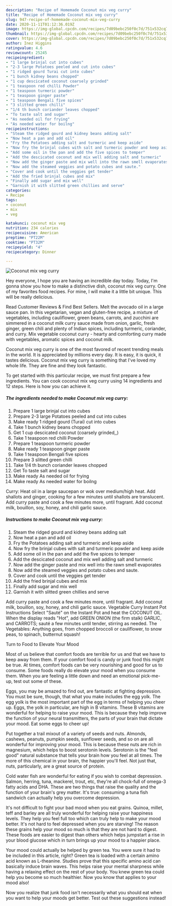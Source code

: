 ```yaml
---
description: "Recipe of Homemade Coconut mix veg curry"
title: "Recipe of Homemade Coconut mix veg curry"
slug: 947-recipe-of-homemade-coconut-mix-veg-curry
date: 2020-11-11T01:12:36.019Z
image: https://img-global.cpcdn.com/recipes/7d09bebc250f0c7d/751x532cq70/coconut-mix-veg-curry-recipe-main-photo.jpg
thumbnail: https://img-global.cpcdn.com/recipes/7d09bebc250f0c7d/751x532cq70/coconut-mix-veg-curry-recipe-main-photo.jpg
cover: https://img-global.cpcdn.com/recipes/7d09bebc250f0c7d/751x532cq70/coconut-mix-veg-curry-recipe-main-photo.jpg
author: Inez Higgins
ratingvalue: 4.6
reviewcount: 25245
recipeingredient:
- "1 large brinjal cut into cubes"
- "2-3 large Potatoes peeled and cut into cubes"
- "1 ridged gourd Turai cut into cubes"
- "1 bunch kidney beans chopped"
- "1 cup descicated coconut coarsely grinded"
- "1 teaspoon red chilli Powder"
- "1 teaspoon turmeric powder"
- "1 teaspoon ginger paste"
- "1 teaspoon Bengali five spices"
- "3 slitted green chilli"
- "1/4 th bunch coriander leaves chopped"
- "To taste salt and sugar"
- "As needed oil for frying"
- "As needed water for boilng"
recipeinstructions:
- "Steam the ridged gourd and kidney beans adding salt"
- "Now heat a pan and add oil"
- "Fry the Potatoes adding salt and turmeric and keep aside"
- "Now fry the brinjal cubes with salt and turmeric powder and keep aside"
- "Add some oil in the pan and add the five spices to temper"
- "Add the descicated coconut and mix well adding salt and turmeric"
- "Now add the ginger paste and mix well into the rawn smell evaporates"
- "Now add the steamed veggies and potato cubes and saute."
- "Cover and cook until the veggies get tender"
- "Add the fried brinjal cubes and mix"
- "Finally add sugar and mix well"
- "Garnish it with slitted green chillies and serve"
categories:
- Recipe
tags:
- coconut
- mix
- veg

katakunci: coconut mix veg 
nutrition: 234 calories
recipecuisine: American
preptime: "PT22M"
cooktime: "PT32M"
recipeyield: "4"
recipecategory: Dinner

---
```



![Coconut mix veg curry](https://img-global.cpcdn.com/recipes/7d09bebc250f0c7d/751x532cq70/coconut-mix-veg-curry-recipe-main-photo.jpg)

Hey everyone, I hope you are having an incredible day today. Today, I'm gonna show you how to make a distinctive dish, coconut mix veg curry. One of my favorites food recipes. For mine, I will make it a little bit unique. This will be really delicious.

Read Customer Reviews &amp; Find Best Sellers. Melt the avocado oil in a large sauce pan. In this vegetarian, vegan and gluten-free recipe, a mixture of vegetables, including cauliflower, green beans, carrots, and zucchini are simmered in a coconut milk curry sauce made from onion, garlic, fresh ginger, green chili and plenty of Indian spices, including turmeric, coriander, and curry. Mix vegetable coconut curry - hearty and comforting curry made with vegetables, aromatic spices and coconut milk.

Coconut mix veg curry is one of the most favored of recent trending meals in the world. It is appreciated by millions every day. It is easy, it is quick, it tastes delicious. Coconut mix veg curry is something that I've loved my whole life. They are fine and they look fantastic.


To get started with this particular recipe, we must first prepare a few ingredients. You can cook coconut mix veg curry using 14 ingredients and 12 steps. Here is how you can achieve it.

<!--inarticleads1-->

##### The ingredients needed to make Coconut mix veg curry:

1. Prepare 1 large brinjal cut into cubes
1. Prepare 2-3 large Potatoes peeled and cut into cubes
1. Make ready 1 ridged gourd (Turai) cut into cubes
1. Take 1 bunch kidney beans chopped
1. Get 1 cup descicated coconut (coarsely grinded,,)
1. Take 1 teaspoon red chilli Powder
1. Prepare 1 teaspoon turmeric powder
1. Make ready 1 teaspoon ginger paste
1. Take 1 teaspoon Bengali five spices
1. Prepare 3 slitted green chilli
1. Take 1/4 th bunch coriander leaves chopped
1. Get To taste salt and sugar
1. Make ready As needed oil for frying
1. Make ready As needed water for boilng


Curry: Heat oil in a large saucepan or wok over medium/high heat. Add shallots and ginger, cooking for a few minutes until shallots are translucent. Add curry paste and cook a few minutes more, until fragrant. Add coconut milk, bouillon, soy, honey, and chili garlic sauce. 

<!--inarticleads2-->

##### Instructions to make Coconut mix veg curry:

1. Steam the ridged gourd and kidney beans adding salt
1. Now heat a pan and add oil
1. Fry the Potatoes adding salt and turmeric and keep aside
1. Now fry the brinjal cubes with salt and turmeric powder and keep aside
1. Add some oil in the pan and add the five spices to temper
1. Add the descicated coconut and mix well adding salt and turmeric
1. Now add the ginger paste and mix well into the rawn smell evaporates
1. Now add the steamed veggies and potato cubes and saute.
1. Cover and cook until the veggies get tender
1. Add the fried brinjal cubes and mix
1. Finally add sugar and mix well
1. Garnish it with slitted green chillies and serve


Add curry paste and cook a few minutes more, until fragrant. Add coconut milk, bouillon, soy, honey, and chili garlic sauce. Vegetable Curry Instant Pot Instructions Select &#34;Sauté&#34; on the Instant Pot and heat the COCONUT OIL. When the display reads &#34;Hot&#34;, add GREEN ONION (the firm stalk) GARLIC, and CARROTS; sauté a few minutes until tender, stirring as needed. The Vegetables: Anything goes, from chopped broccoli or cauliflower, to snow peas, to spinach, butternut squash! 

Turn to Food to Elevate Your Mood


Most of us believe that comfort foods are terrible for us and that we have to keep away from them. If your comfort food is candy or junk food this might be true. At times, comfort foods can be very nourishing and good for us to consume. Some foods really do elevate your mood when you consume them. When you are feeling a little down and need an emotional pick-me-up, test out some of these.

Eggs, you may be amazed to find out, are fantastic at fighting depression. You must be sure, though, that what you make includes the egg yolk. The egg yolk is the most important part of the egg in terms of helping you cheer up. Eggs, the yolk in particular, are high in B vitamins. These B vitamins are wonderful for helping to raise your mood. This is because they help improve the function of your neural transmitters, the parts of your brain that dictate your mood. Eat some eggs to cheer up!

Put together a trail mixout of a variety of seeds and nuts. Almonds, cashews, peanuts, pumpkin seeds, sunflower seeds, and so on are all wonderful for improving your mood. This is because these nuts are rich in magnesium, which helps to boost serotonin levels. Serotonin is the "feel good" natural substance that tells your brain how you feel at all times. The more of this chemical in your brain, the happier you'll feel. Not just that, nuts, particularly, are a great source of protein.

Cold water fish are wonderful for eating if you wish to combat depression. Salmon, herring, tuna, mackerel, trout, etc, they're all chock-full of omega-3 fatty acids and DHA. These are two things that raise the quality and the function of your brain's grey matter. It's true: consuming a tuna fish sandwich can actually help you overcome depression. 

It's not difficult to fight your bad mood when you eat grains. Quinoa, millet, teff and barley are all truly wonderful for helping raise your happiness levels. They help you feel full too which can truly help to make your mood better. It's not hard to feel depressed when you are starving! The reason these grains help your mood so much is that they are not hard to digest. These foods are easier to digest than others which helps jumpstart a rise in your blood glucose which in turn brings up your mood to a happier place.

Your mood could actually be helped by green tea. You were sure it had to be included in this article, right? Green tea is loaded with a certain amino acid known as L-theanine. Studies prove that this specific amino acid can basically induce brain waves. This helps raise your mental sharpness while having a relaxing effect on the rest of your body. You knew green tea could help you become so much healthier. Now you know that applies to your mood also!

Now you realize that junk food isn't necessarily what you should eat when you want to help your moods get better. Test out  these suggestions  instead!

